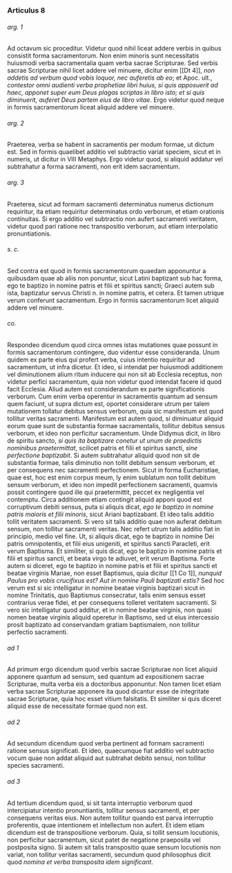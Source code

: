 ### Articulus 8

###### arg. 1
Ad octavum sic proceditur. Videtur quod nihil liceat addere verbis in quibus consistit forma sacramentorum. Non enim minoris sunt necessitatis huiusmodi verba sacramentalia quam verba sacrae Scripturae. Sed verbis sacrae Scripturae nihil licet addere vel minuere, dicitur enim [[Dt 4]], *non addetis ad verbum quod vobis loquor, nec auferetis ab eo*; et Apoc. ult., *contestor omni audienti verba prophetiae libri huius, si quis apposuerit ad haec, apponet super eum Deus plagas scriptas in libro isto; et si quis diminuerit, auferet Deus partem eius de libro vitae*. Ergo videtur quod neque in formis sacramentorum liceat aliquid addere vel minuere.

###### arg. 2
Praeterea, verba se habent in sacramentis per modum formae, ut dictum est. Sed in formis quaelibet additio vel subtractio variat speciem, sicut et in numeris, ut dicitur in VIII Metaphys. Ergo videtur quod, si aliquid addatur vel subtrahatur a forma sacramenti, non erit idem sacramentum.

###### arg. 3
Praeterea, sicut ad formam sacramenti determinatus numerus dictionum requiritur, ita etiam requiritur determinatus ordo verborum, et etiam orationis continuitas. Si ergo additio vel subtractio non aufert sacramenti veritatem, videtur quod pari ratione nec transpositio verborum, aut etiam interpolatio pronuntiationis.

###### s. c.
Sed contra est quod in formis sacramentorum quaedam apponuntur a quibusdam quae ab aliis non ponuntur, sicut Latini baptizant sub hac forma, ego te baptizo in nomine patris et filii et spiritus sancti; Graeci autem sub ista, baptizatur servus Christi n. in nomine patris, et cetera. Et tamen utrique verum conferunt sacramentum. Ergo in formis sacramentorum licet aliquid addere vel minuere.

###### co.
Respondeo dicendum quod circa omnes istas mutationes quae possunt in formis sacramentorum contingere, duo videntur esse consideranda. Unum quidem ex parte eius qui profert verba, cuius intentio requiritur ad sacramentum, ut infra dicetur. Et ideo, si intendat per huiusmodi additionem vel diminutionem alium ritum inducere qui non sit ab Ecclesia receptus, non videtur perfici sacramentum, quia non videtur quod intendat facere id quod facit Ecclesia. Aliud autem est considerandum ex parte significationis verborum. Cum enim verba operentur in sacramentis quantum ad sensum quem faciunt, ut supra dictum est, oportet considerare utrum per talem mutationem tollatur debitus sensus verborum, quia sic manifestum est quod tollitur veritas sacramenti. Manifestum est autem quod, si diminuatur aliquid eorum quae sunt de substantia formae sacramentalis, tollitur debitus sensus verborum, et ideo non perficitur sacramentum. Unde Didymus dicit, in libro de spiritu sancto, *si quis ita baptizare conetur ut unum de praedictis nominibus praetermittat*, scilicet patris et filii et spiritus sancti, *sine perfectione baptizabit*. Si autem subtrahatur aliquid quod non sit de substantia formae, talis diminutio non tollit debitum sensum verborum, et per consequens nec sacramenti perfectionem. Sicut in forma Eucharistiae, quae est, hoc est enim corpus meum, ly enim sublatum non tollit debitum sensum verborum, et ideo non impedit perfectionem sacramenti, quamvis possit contingere quod ille qui praetermittit, peccet ex negligentia vel contemptu. Circa additionem etiam contingit aliquid apponi quod est corruptivum debiti sensus, puta si aliquis dicat, *ego te baptizo in nomine patris maioris et filii minoris*, sicut Ariani baptizabant. Et ideo talis additio tollit veritatem sacramenti. Si vero sit talis additio quae non auferat debitum sensum, non tollitur sacramenti veritas. Nec refert utrum talis additio fiat in principio, medio vel fine. Ut, si aliquis dicat, ego te baptizo in nomine Dei patris omnipotentis, et filii eius unigeniti, et spiritus sancti Paracleti, erit verum Baptisma. Et similiter, si quis dicat, ego te baptizo in nomine patris et filii et spiritus sancti, et beata virgo te adiuvet, erit verum Baptisma. Forte autem si diceret, ego te baptizo in nomine patris et filii et spiritus sancti et beatae virginis Mariae, non esset Baptismus, quia dicitur [[1 Co 1]], *nunquid Paulus pro vobis crucifixus est? Aut in nomine Pauli baptizati estis?* Sed hoc verum est si sic intelligatur in nomine beatae virginis baptizari sicut in nomine Trinitatis, quo Baptismus consecratur, talis enim sensus esset contrarius verae fidei, et per consequens tolleret veritatem sacramenti. Si vero sic intelligatur quod additur, et in nomine beatae virginis, non quasi nomen beatae virginis aliquid operetur in Baptismo, sed ut eius intercessio prosit baptizato ad conservandam gratiam baptismalem, non tollitur perfectio sacramenti.

###### ad 1
Ad primum ergo dicendum quod verbis sacrae Scripturae non licet aliquid apponere quantum ad sensum, sed quantum ad expositionem sacrae Scripturae, multa verba eis a doctoribus apponuntur. Non tamen licet etiam verba sacrae Scripturae apponere ita quod dicantur esse de integritate sacrae Scripturae, quia hoc esset vitium falsitatis. Et similiter si quis diceret aliquid esse de necessitate formae quod non est.

###### ad 2
Ad secundum dicendum quod verba pertinent ad formam sacramenti ratione sensus significati. Et ideo, quaecumque fiat additio vel subtractio vocum quae non addat aliquid aut subtrahat debito sensui, non tollitur species sacramenti.

###### ad 3
Ad tertium dicendum quod, si sit tanta interruptio verborum quod intercipiatur intentio pronuntiantis, tollitur sensus sacramenti, et per consequens veritas eius. Non autem tollitur quando est parva interruptio proferentis, quae intentionem et intellectum non aufert. Et idem etiam dicendum est de transpositione verborum. Quia, si tollit sensum locutionis, non perficitur sacramentum, sicut patet de negatione praeposita vel postposita signo. Si autem sit talis transpositio quae sensum locutionis non variat, non tollitur veritas sacramenti, secundum quod philosophus dicit quod *nomina et verba transposita idem significant*.

